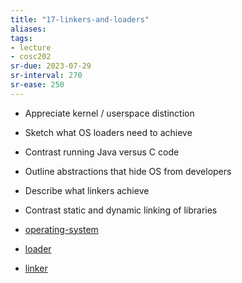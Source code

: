 ```yaml
---
title: "17-linkers-and-loaders"
aliases: 
tags: 
- lecture
- cosc202
sr-due: 2023-07-29
sr-interval: 270
sr-ease: 250
---
```


- Appreciate kernel / userspace distinction 
- Sketch what OS loaders need to achieve 
- Contrast running Java versus C code 
- Outline abstractions that hide OS from developers 
- Describe what linkers achieve 
- Contrast static and dynamic linking of libraries

- [operating-system](notes/operating-system.md)
- [loader](notes/loader.md)
- [linker](notes/linker.md)
